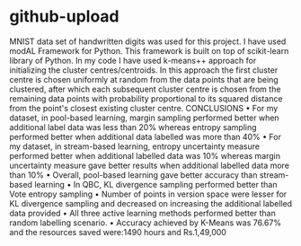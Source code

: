 # github-upload
MNIST data set of handwritten digits was used for this project.
I have used modAL Framework for Python. This framework is built on top of scikit-learn library of Python.
In my code I have used k-means++ approach for initializing the cluster centres/centroids.
In this approach the first cluster centre is chosen uniformly at random from the data points that are being clustered, after which each subsequent cluster centre is chosen from the remaining data points with probability proportional to its squared distance from the point's closest existing cluster centre.
CONCLUSIONS
• For my dataset, in pool-based learning, margin sampling performed better when additional label data was less than 20% whereas entropy sampling performed better when additional data labelled was more than 40%
• For my dataset, in stream-based learning, entropy uncertainty measure performed better when additional labelled data was 10% whereas margin uncertainty measure gave better results when additional labelled data more than 10%
• Overall, pool-based learning gave better accuracy than stream- based learning
• In QBC, KL divergence sampling performed better than Vote entropy sampling
• Number of points in version space were lesser for KL divergence sampling and decreased on increasing the additional labelled data provided
• All three active learning methods performed better than random labelling scenario.
• Accuracy achieved by K-Means was 76.67% and the resources saved were:1490 hours and Rs.1,49,000
